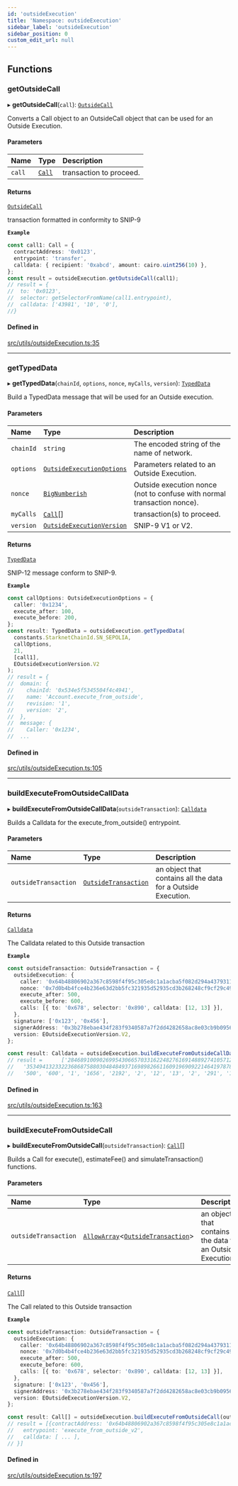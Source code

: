 ```yaml
---
id: 'outsideExecution'
title: 'Namespace: outsideExecution'
sidebar_label: 'outsideExecution'
sidebar_position: 0
custom_edit_url: null
---
```


## Functions

### getOutsideCall

▸ **getOutsideCall**(`call`): [`OutsideCall`](../interfaces/types.OutsideCall.md)

Converts a Call object to an OutsideCall object that can be used for an Outside Execution.

#### Parameters

| Name   | Type                    | Description             |
| :----- | :---------------------- | :---------------------- |
| `call` | [`Call`](types.md#call) | transaction to proceed. |

#### Returns

[`OutsideCall`](../interfaces/types.OutsideCall.md)

transaction formatted in conformity to SNIP-9

**`Example`**

```typescript
const call1: Call = {
  contractAddress: '0x0123',
  entrypoint: 'transfer',
  calldata: { recipient: '0xabcd', amount: cairo.uint256(10) },
};
const result = outsideExecution.getOutsideCall(call1);
// result = {
//  to: '0x0123',
//  selector: getSelectorFromName(call1.entrypoint),
//  calldata: ['43981', '10', '0'],
//}
```

#### Defined in

[src/utils/outsideExecution.ts:35](https://github.com/starknet-io/starknet.js/blob/v6.24.1/src/utils/outsideExecution.ts#L35)

---

### getTypedData

▸ **getTypedData**(`chainId`, `options`, `nonce`, `myCalls`, `version`): [`TypedData`](../interfaces/types.RPC.RPCSPEC07.WALLET_API.TypedData.md)

Build a TypedData message that will be used for an Outside execution.

#### Parameters

| Name      | Type                                                                        | Description                                                             |
| :-------- | :-------------------------------------------------------------------------- | :---------------------------------------------------------------------- |
| `chainId` | `string`                                                                    | The encoded string of the name of network.                              |
| `options` | [`OutsideExecutionOptions`](../interfaces/types.OutsideExecutionOptions.md) | Parameters related to an Outside Execution.                             |
| `nonce`   | [`BigNumberish`](types.md#bignumberish)                                     | Outside execution nonce (not to confuse with normal transaction nonce). |
| `myCalls` | [`Call`](types.md#call)[]                                                   | transaction(s) to proceed.                                              |
| `version` | [`OutsideExecutionVersion`](../enums/types.OutsideExecutionVersion.md)      | SNIP-9 V1 or V2.                                                        |

#### Returns

[`TypedData`](../interfaces/types.RPC.RPCSPEC07.WALLET_API.TypedData.md)

SNIP-12 message conform to SNIP-9.

**`Example`**

```typescript
const callOptions: OutsideExecutionOptions = {
  caller: '0x1234',
  execute_after: 100,
  execute_before: 200,
};
const result: TypedData = outsideExecution.getTypedData(
  constants.StarknetChainId.SN_SEPOLIA,
  callOptions,
  21,
  [call1],
  EOutsideExecutionVersion.V2
);
// result = {
//  domain: {
//    chainId: '0x534e5f5345504f4c4941',
//    name: 'Account.execute_from_outside',
//    revision: '1',
//    version: '2',
//  },
//  message: {
//    Caller: '0x1234',
//  ...
```

#### Defined in

[src/utils/outsideExecution.ts:105](https://github.com/starknet-io/starknet.js/blob/v6.24.1/src/utils/outsideExecution.ts#L105)

---

### buildExecuteFromOutsideCallData

▸ **buildExecuteFromOutsideCallData**(`outsideTransaction`): [`Calldata`](types.md#calldata)

Builds a Calldata for the execute_from_outside() entrypoint.

#### Parameters

| Name                 | Type                                                              | Description                                                   |
| :------------------- | :---------------------------------------------------------------- | :------------------------------------------------------------ |
| `outsideTransaction` | [`OutsideTransaction`](../interfaces/types.OutsideTransaction.md) | an object that contains all the data for a Outside Execution. |

#### Returns

[`Calldata`](types.md#calldata)

The Calldata related to this Outside transaction

**`Example`**

```typescript
const outsideTransaction: OutsideTransaction = {
  outsideExecution: {
    caller: '0x64b48806902a367c8598f4f95c305e8c1a1acba5f082d294a43793113115691',
    nonce: '0x7d0b4b4fce4b236e63d2bb5fc321935d52935cd3b268248cf9cf29c496bd0ae',
    execute_after: 500,
    execute_before: 600,
    calls: [{ to: '0x678', selector: '0x890', calldata: [12, 13] }],
  },
  signature: ['0x123', '0x456'],
  signerAddress: '0x3b278ebae434f283f9340587a7f2dd4282658ac8e03cb9b0956db23a0a83657',
  version: EOutsideExecutionVersion.V2,
};

const result: Calldata = outsideExecution.buildExecuteFromOutsideCallData(outsideTransaction);
// result =      ['2846891009026995430665703316224827616914889274105712248413538305735679628945',
//   '3534941323322368687588030484849371698982661160919690922146419787802417549486',
//   '500', '600', '1', '1656', '2192', '2', '12', '13', '2', '291', '1110']
```

#### Defined in

[src/utils/outsideExecution.ts:163](https://github.com/starknet-io/starknet.js/blob/v6.24.1/src/utils/outsideExecution.ts#L163)

---

### buildExecuteFromOutsideCall

▸ **buildExecuteFromOutsideCall**(`outsideTransaction`): [`Call`](types.md#call)[]

Builds a Call for execute(), estimateFee() and simulateTransaction() functions.

#### Parameters

| Name                 | Type                                                                                                    | Description                                                    |
| :------------------- | :------------------------------------------------------------------------------------------------------ | :------------------------------------------------------------- |
| `outsideTransaction` | [`AllowArray`](types.md#allowarray)<[`OutsideTransaction`](../interfaces/types.OutsideTransaction.md)\> | an object that contains all the data for an Outside Execution. |

#### Returns

[`Call`](types.md#call)[]

The Call related to this Outside transaction

**`Example`**

```typescript
const outsideTransaction: OutsideTransaction = {
  outsideExecution: {
    caller: '0x64b48806902a367c8598f4f95c305e8c1a1acba5f082d294a43793113115691',
    nonce: '0x7d0b4b4fce4b236e63d2bb5fc321935d52935cd3b268248cf9cf29c496bd0ae',
    execute_after: 500,
    execute_before: 600,
    calls: [{ to: '0x678', selector: '0x890', calldata: [12, 13] }],
  },
  signature: ['0x123', '0x456'],
  signerAddress: '0x3b278ebae434f283f9340587a7f2dd4282658ac8e03cb9b0956db23a0a83657',
  version: EOutsideExecutionVersion.V2,
};

const result: Call[] = outsideExecution.buildExecuteFromOutsideCall(outsideTransaction);
// result = [{contractAddress: '0x64b48806902a367c8598f4f95c305e8c1a1acba5f082d294a43793113115691',
//   entrypoint: 'execute_from_outside_v2',
//   calldata: [ ... ],
// }]
```

#### Defined in

[src/utils/outsideExecution.ts:197](https://github.com/starknet-io/starknet.js/blob/v6.24.1/src/utils/outsideExecution.ts#L197)
